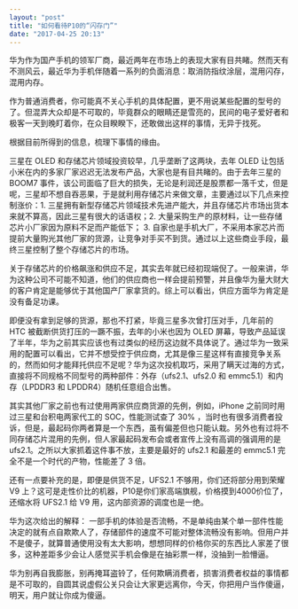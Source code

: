 ```yaml
---
layout: "post"
title: "如何看待P10的“闪存门”"
date: "2017-04-25 20:13"
---
```


华为作为国产手机的领军厂商，最近两年在市场上的表现大家有目共睹。然而天有不测风云，最近华为手机伴随着一系列的负面消息：取消防指纹涂层，混用闪存，混用内存。

作为普通消费者，你可能真不关心手机的具体配置，更不用说某些配置的型号的了。但混弄大众却是不可取的，毕竟群众的眼睛还是雪亮的，民间的电子爱好者和极客一天到晚盯着你，在众目睽睽下，还敢做出这样的事情，无异于找死。

根据目前所得到的信息，梳理下事情的缘由。

三星在 OLED 和存储芯片领域投资较早，几乎垄断了这两块，去年 OLED 让包括小米在内的多家厂家迟迟无法发布产品，大家也是有目共睹的。由于去年三星的 BOOM7 事件，该公司面临了巨大的损失，无论是利润还是股票都一落千丈，但是呢，三星却不想自吞恶果，于是就利用存储芯片来做文章，主要通过以下几点来控制涨价：1. 三星拥有新型存储芯片领域技术先进产能大，并且存储芯片市场出货本来就不算高，因此三星有很大的话语权；2. 大量采购生产的原材料，让一些存储芯片小厂家因为原料不足而产能低下； 3. 自家也是手机大厂，不采用本家芯片而提前大量购光其他厂家的货源，让竞争对手买不到货。通过以上这些商业手段，最终三星控制了整个存储芯片的市场。

关于存储芯片的价格飙涨和供应不足，其实去年就已经初现端倪了。一般来讲，华为这种公司不可能不知道，他们的供应商也一样会提前预警，并且像华为量大财大的客户肯定是能够优于其他国产厂家拿货的。综上可以看出，供应方面华为肯定是没有备足功课。

即便没有拿到足够的货源，那也不打紧，毕竟三星多次曾打压对手，几年前的 HTC 被截断供货打压的一蹶不振，去年的小米也因为 OLED 屏幕，导致产品延误了半年，华为之前其实应该也有过类似的经历这边就不具体说了。通过华为一致采用的配置可以看出，它并不想受控于供应商，尤其是像三星这样有直接竞争关系的，然而如何才能拜托供应不足呢？华为这次投机取巧，采用了瞒天过海的方式，直接将不同规格不同型号的两种部件：外存（ufs2.1、ufs2.0 和 emmc5.1）和内存（LPDDR3 和 LPDDR4）随机任意组合出售。

其实其他厂家之前也有过使用两家供应商货源的先例，例如，iPhone 之前同时用过三星和台积电两家代工的 SOC，性能测试查了 30% ，当时也有很多消费者投诉，但是，最起码你两者算是一个东西，虽有偏差但也只能认栽。另外也有过将不同存储芯片混用的先例，但人家最起码发布会或者宣传上没有高调的强调用的是 ufs2.1。之所以大家抓着这件事不放，主要是最好的 ufs2.1 和最差的 emmc5.1 完全不是一个时代的产物，性能差了 3 倍。

还有一点要补充的是，即便是供货不足，UFS2.1 不够用，你们还将部分用到荣耀 V9 上？这可是走性价比的机器，P10是你们家高端旗舰，价格摸到4000价位了，还缩水将 UFS2.1 给 V9 用，这内部资源的调度也是一绝。

华为这次给出的解释： 一部手机的体验是否流畅，不是单纯由某个单一部件性能决定的就有点自欺欺人了，存储部件的速度不可能对整体流畅没有影响。但用户并不是傻子，就算普通使用没有太大影响，想想同样的价格你买的东西比人家差了很多，这种差距多少会让人感觉买手机会像是在抽彩票一样，没抽到一脸懵逼。

华为别再自我膨胀，别再掩耳盗铃了，任何欺瞒消费者，损害消费者权益的事情都是不可取的，自圆其说虚假公关只会让大家更远离你，今天，你把用户当作傻逼，明天，用户就让你成为傻逼。
